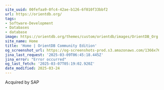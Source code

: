 ```yaml
---
site_uuid: 00fefaa9-0fc4-42ae-b126-6f010f33bbf2
url: https://orientdb.org/
tags:
- Software-Development
- Databases
- database
image: https://orientdb.org/themes/custom/orientdb/images/OrientDB_Org.png
site_name: Home
title: 'Home | OrientDB Community Edition'
og_screenshot_url: https://og-screenshots-prod.s3.amazonaws.com/1366x768/80/false/27a02af846cd7181bea4fc6d0c789c3c91119c25be37ab532f5f316e50772b2c.jpeg
jina_last_request: '2025-03-09T06:45:18.445Z'
jina_error: "Error occurred"
og_last_fetch: '2025-03-07T05:19:02.920Z'
date_modified: 2025-03-24
---
```



Acquired by SAP
